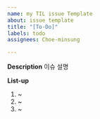 ```yaml
---
name: my TIL issue Template
about: issue template
title: "[To-Do]"
labels: todo
assignees: Choe-minsung

---
```


**Description**
이슈 설명

**List-up**
1. ~
2. ~
3. ~
